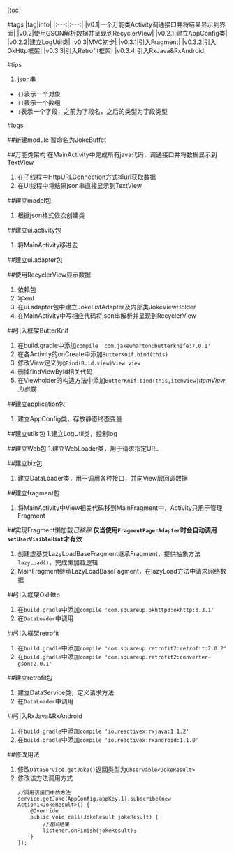 [toc]

#tags
|tag|info|
|:---:|:---:|
|v0.1|一个万能类Activity调通接口并将结果显示到界面|
|v0.2|使用GSON解析数据并呈现到RecyclerView|
|v0.2.1|建立AppConfig类|
|v0.2.2|建立LogUtil类|
|v0.3|MVC初步|
|v0.3.1|引入Fragment|
|v0.3.2|引入OkHttp框架|
|v0.3.3|引入Retrofit框架|
|v0.3.4|引入RxJava&RxAndroid|

#tips
1. json串
 - `{}`表示一个对象
 - `[]`表示一个数组
 - `:`表示一个字段，之前为字段名，之后的类型为字段类型
 
#logs
 
##新建module
暂命名为JokeBuffet

##万能类架构
在MainActivity中完成所有java代码，调通接口并将数据显示到TextView
1. 在子线程中HttpURLConnection方式掉url获取数据
1. 在UI线程中将结果json串直接显示到TextView

##建立model包
1. 根据json格式依次创建类

##建立ui.activity包
1. 将MainActivity移进去

##建立ui.adapter包

##使用RecyclerView显示数据
1. 依赖包
1. 写xml
1. 在ui.adapter包中建立JokeListAdapter及内部类JokeViewHolder
1. 在MainActivity中写相应代码将json串解析并呈现到RecyclerView

##引入框架ButterKnif
1. 在build.gradle中添加`compile 'com.jakewharton:butterknife:7.0.1'`
1. 在各Activity的onCreate中添加`ButterKnif.bind(this)`
1. 修改View定义为`@Bind(R.id.view)View view`
1. 删掉findViewById相关代码
1. 在Viewholder的构造方法中添加`ButterKnif.bind(this,itemView)`*itemView为参数*

##建立application包
1. 建立AppConfig类，存放静态终态变量

##建立utils包
1.建立LogUtil类，控制log

##建立Web包
1.建立WebLoader类，用于请求指定URL

##建立biz包
1. 建立DataLoader类，用于调用各种接口，并向View层回调数据

##建立fragment包
1. 将MainActivity中View相关代码移到MainFragment中，Activity只用于管理Fragment

##实现Fragment懒加载*已移除*
**仅当使用`FragmentPagerAdapter`时会自动调用`setUserVisibleHint`才有效**
1. 创建虚基类LazyLoadBaseFragment继承Fragment，提供抽象方法`lazyLoad()`，完成懒加载逻辑
1. MainFragment继承LazyLoadBaseFagment，在lazyLoad方法中请求网络数据

##引入框架OkHttp
1. 在`build.gradle`中添加`compile 'com.squareup.okhttp3:okhttp:3.3.1'`
1. 在`DataLoader`中调用

##引入框架retrofit
1. 在`build.gradle`中添加`compile 'com.squareup.retrofit2:retrofit:2.0.2'`
1. 在`build.gradle`中添加`compile 'com.squareup.retrofit2:converter-gson:2.0.1'`

##建立retrofit包
1. 建立DataService类，定义请求方法
1. 在`DataLoader`中调用

##引入RxJava&RxAndroid
1. 在`build.gradle`中添加`compile 'io.reactivex:rxjava:1.1.2'`
1. 在`build.gradle`中添加`compile 'io.reactivex:rxandroid:1.1.0'`

##修改用法
1. 修改`DataService.getJoke()`返回类型为`Observable<JokeResult>`
1. 修改该方法调用方式
    ```
	//调用该接口中的方法
	service.getJoke(AppConfig.appKey,1).subscribe(new Action1<JokeResult>() {
		@Override
		public void call(JokeResult jokeResult) {
			//返回结果
			listener.onFinish(jokeResult);
		}
	});
    ```
